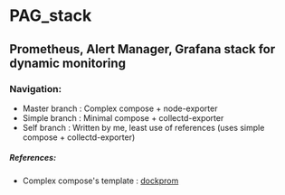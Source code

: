 # PAG_stack

## Prometheus, Alert Manager, Grafana stack for dynamic monitoring

### Navigation:
- Master branch : Complex compose + node-exporter
- Simple branch : Minimal compose + collectd-exporter
- Self branch : Written by me, least use of references (uses simple compose + collectd-exporter)

##### References:
- Complex compose's template : [dockprom](https://github.com/stefanprodan/dockprom)


